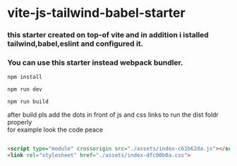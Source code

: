 # vite-js-tailwind-babel-starter
### this starter created on top-of vite and in addition i istalled tailwind,babel,eslint and configured it.
### You can use this starter instead webpack bundler.

```
npm install
```

```
npm run dev

```

```
npm run build
```

after build pls add the dots in front of js and css links to run the dist foldr properly  
for example look the code peace
```HTML

<script type="module" crossorigin src="./assets/index-c61b62da.js"></script>
<link rel="stylesheet" href="./assets/index-dfc00b0a.css">
```
